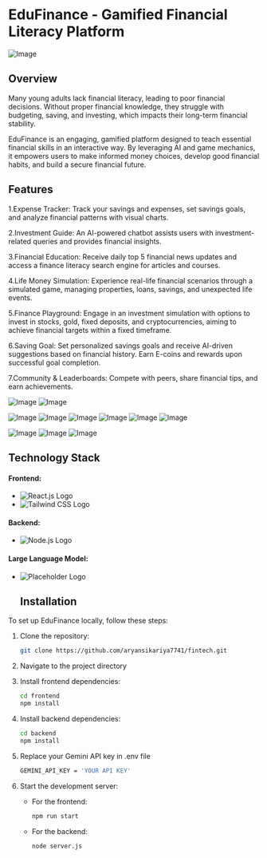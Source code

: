 # EduFinance - Gamified Financial Literacy Platform
![Image](https://github.com/user-attachments/assets/298877f9-46f9-48e1-b30b-31cfbafe4370)
## Overview

Many young adults lack financial literacy, leading to poor financial decisions. Without proper financial knowledge, they struggle with budgeting, saving, and investing, which impacts their long-term financial stability.

EduFinance is an engaging, gamified platform designed to teach essential financial skills in an interactive way. By leveraging AI and game mechanics, it empowers users to make informed money choices, develop good financial habits, and build a secure financial future.

## Features

1.Expense Tracker: Track your savings and expenses, set savings goals, and analyze financial patterns with visual charts.

2.Investment Guide: An AI-powered chatbot assists users with investment-related queries and provides financial insights.

3.Financial Education: Receive daily top 5 financial news updates and access a finance literacy search engine for articles and courses.

4.Life Money Simulation: Experience real-life financial scenarios through a simulated game, managing properties, loans, savings, and unexpected life events.

5.Finance Playground: Engage in an investment simulation with options to invest in stocks, gold, fixed deposits, and cryptocurrencies, aiming to achieve financial targets within a fixed timeframe.

6.Saving Goal: Set personalized savings goals and receive AI-driven suggestions based on financial history. Earn E-coins and rewards upon successful goal completion.

7.Community & Leaderboards: Compete with peers, share financial tips, and earn achievements.

![Image](https://github.com/user-attachments/assets/33aa0c49-cfae-4959-bce8-83a18e681701)
![Image](https://github.com/user-attachments/assets/6cfde77a-d49d-4688-988b-5487c4f0041d)

![Image](https://github.com/user-attachments/assets/e82dfd67-d2cf-4b57-86a4-010ce8c77b7b)
![Image](https://github.com/user-attachments/assets/6c0ec8dc-30b5-4b48-ba90-b6af929cdb05)
![Image](https://github.com/user-attachments/assets/5468723f-9b17-471e-a16c-6e2952ce3d90)
![Image](https://github.com/user-attachments/assets/7c5be318-4807-48d7-ad9f-c8941332ec9d)
![Image](https://github.com/user-attachments/assets/64f38704-326b-4207-aadf-91456f347aea)
![Image](https://github.com/user-attachments/assets/6aa13403-ebbd-43e4-881b-2be8cec9b82e)

![Image](https://github.com/user-attachments/assets/4e0250cd-293a-4aea-ab83-e02c493608d6)
![Image](https://github.com/user-attachments/assets/771143c2-dbcb-46d7-8b54-f6e21bce6f4f)
![Image](https://github.com/user-attachments/assets/eeba0ed5-4b79-4d9f-ae1a-13db7fba7527)
## Technology Stack

#### Frontend:
- ![React.js Logo](https://img.shields.io/badge/React-20232A?style=for-the-badge&logo=react&logoColor=61DAFB) 
- ![Tailwind CSS Logo](https://img.shields.io/badge/Tailwind_CSS-38B2AC?style=for-the-badge&logo=tailwind-css&logoColor=white)

#### Backend:
- ![Node.js Logo](https://img.shields.io/badge/Node.js-339933?style=for-the-badge&logo=nodedotjs&logoColor=white)

#### Large Language Model:
- ![Placeholder Logo](https://img.shields.io/badge/Gemini-FF9900?style=for-the-badge&logoColor=white)

  ## Installation

To set up EduFinance locally, follow these steps:

1. Clone the repository:
   ```bash
   git clone https://github.com/aryansikariya7741/fintech.git
   ```
2. Navigate to the project directory
   
3. Install frontend dependencies:
   ```bash
   cd frontend
   npm install
   ```
4. Install backend dependencies:
   ```bash
   cd backend
   npm install
   ```
5. Replace your Gemini API key in .env file   
   ```bash
   GEMINI_API_KEY = 'YOUR API KEY'
   ```
6. Start the development server:
   - For the frontend:
     ```bash
     npm run start
     ```
   - For the backend:
     ```bash
     node server.js
     ```
